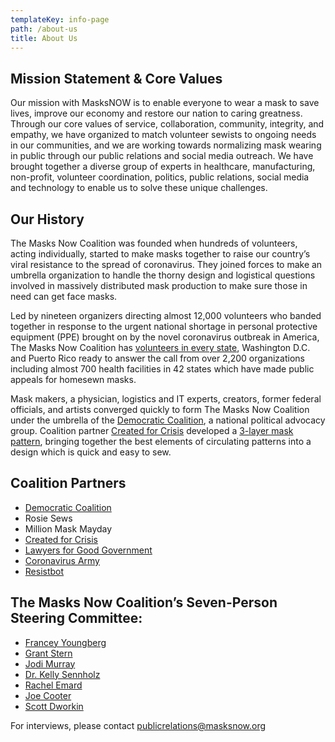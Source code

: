```yaml
---
templateKey: info-page
path: /about-us
title: About Us
---
```

## Mission Statement & Core Values

Our mission with MasksNOW is to enable everyone to wear a mask to save lives, improve our economy and restore our nation to caring greatness.  Through our core values of service, collaboration, community, integrity, and empathy, we have organized to match volunteer sewists to ongoing needs in our communities, and we are working towards normalizing mask wearing in public through our public relations and social media outreach.  We have brought together a diverse group of experts in healthcare, manufacturing, non-profit, volunteer coordination, politics, public relations, social media and technology to enable us to solve these unique challenges.

## Our History

The Masks Now Coalition was founded when hundreds of volunteers, acting individually, started to make masks together to raise our country’s viral resistance to the spread of coronavirus. They joined forces to make an umbrella organization to handle the thorny design and logistical questions involved in massively distributed mask production to make sure those in need can get face masks.

Led by nineteen organizers directing almost 12,000 volunteers who banded together in response to the urgent national shortage in personal protective equipment (PPE) brought on by the novel coronavirus outbreak in America, The Masks Now Coalition has [volunteers in every state](https://masksnow.org/groups-directory), Washington D.C. and Puerto Rico ready to answer the call from over 2,200 organizations including almost 700 health facilities in 42 states which have made public appeals for homesewn masks.

Mask makers, a physician, logistics and IT experts, creators, former federal officials, and artists converged quickly to form The Masks Now Coalition under the umbrella of the [Democratic Coalition](https://www.democraticcoalition.org/), a national political advocacy group. Coalition partner [Created for Crisis](https://www.createdforcrisis.org/) developed a [3-layer mask pattern](https://masksnow.org/patterns/3-layer-pattern/), bringing together the best elements of circulating patterns into a design which is quick and easy to sew.

## Coalition Partners

* [Democratic Coalition](https://www.democraticcoalition.org/)
* Rosie Sews
* Million Mask Mayday
* [Created for Crisis](https://www.createdforcrisis.org/)
* [Lawyers for Good Government](https://www.lawyersforgoodgovernment.org/)
* [Coronavirus Army](https://coronavirusarmy.org/)
* [Resistbot](https://resist.bot/)

## The Masks Now Coalition’s Seven-Person Steering Committee:

* [Francey Youngberg](mailto:francey.youngberg@masksnow.org)
* [Grant Stern](mailto:grantstern@masksnow.org)
* [Jodi Murray](mailto:jodimurray@masksnow.org)
* [Dr. Kelly Sennholz](mailto:DrSennholz@masksnow.org)
* [Rachel Emard](mailto:rachel@masksnow.org)  
* [Joe Cooter](mailto:joe@masksnow.org)
* [Scott Dworkin](mailto:scott@masksnow.org)

For interviews, please contact [publicrelations@masksnow.org](mailto:publicrelations@masksnow.org)
